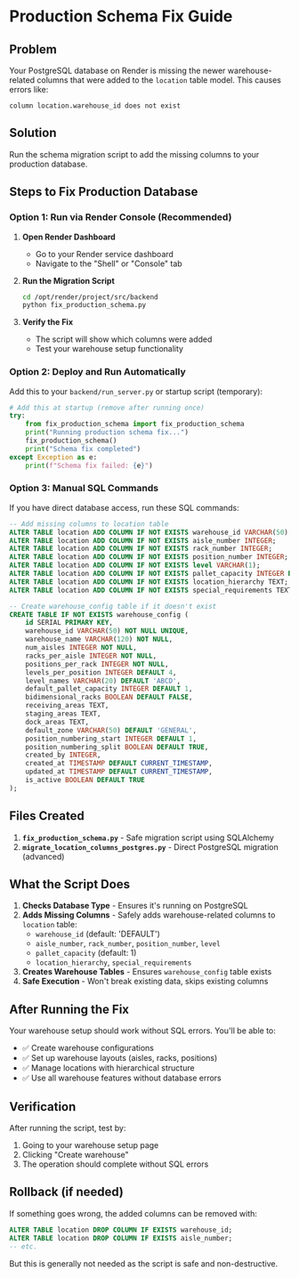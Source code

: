 # Production Schema Fix Guide

## Problem
Your PostgreSQL database on Render is missing the newer warehouse-related columns that were added to the `location` table model. This causes errors like:

```
column location.warehouse_id does not exist
```

## Solution
Run the schema migration script to add the missing columns to your production database.

## Steps to Fix Production Database

### Option 1: Run via Render Console (Recommended)

1. **Open Render Dashboard**
   - Go to your Render service dashboard
   - Navigate to the "Shell" or "Console" tab

2. **Run the Migration Script**
   ```bash
   cd /opt/render/project/src/backend
   python fix_production_schema.py
   ```

3. **Verify the Fix**
   - The script will show which columns were added
   - Test your warehouse setup functionality

### Option 2: Deploy and Run Automatically

Add this to your `backend/run_server.py` or startup script (temporary):

```python
# Add this at startup (remove after running once)
try:
    from fix_production_schema import fix_production_schema
    print("Running production schema fix...")
    fix_production_schema()
    print("Schema fix completed")
except Exception as e:
    print(f"Schema fix failed: {e}")
```

### Option 3: Manual SQL Commands

If you have direct database access, run these SQL commands:

```sql
-- Add missing columns to location table
ALTER TABLE location ADD COLUMN IF NOT EXISTS warehouse_id VARCHAR(50) DEFAULT 'DEFAULT';
ALTER TABLE location ADD COLUMN IF NOT EXISTS aisle_number INTEGER;
ALTER TABLE location ADD COLUMN IF NOT EXISTS rack_number INTEGER;
ALTER TABLE location ADD COLUMN IF NOT EXISTS position_number INTEGER;
ALTER TABLE location ADD COLUMN IF NOT EXISTS level VARCHAR(1);
ALTER TABLE location ADD COLUMN IF NOT EXISTS pallet_capacity INTEGER DEFAULT 1;
ALTER TABLE location ADD COLUMN IF NOT EXISTS location_hierarchy TEXT;
ALTER TABLE location ADD COLUMN IF NOT EXISTS special_requirements TEXT;

-- Create warehouse_config table if it doesn't exist
CREATE TABLE IF NOT EXISTS warehouse_config (
    id SERIAL PRIMARY KEY,
    warehouse_id VARCHAR(50) NOT NULL UNIQUE,
    warehouse_name VARCHAR(120) NOT NULL,
    num_aisles INTEGER NOT NULL,
    racks_per_aisle INTEGER NOT NULL,
    positions_per_rack INTEGER NOT NULL,
    levels_per_position INTEGER DEFAULT 4,
    level_names VARCHAR(20) DEFAULT 'ABCD',
    default_pallet_capacity INTEGER DEFAULT 1,
    bidimensional_racks BOOLEAN DEFAULT FALSE,
    receiving_areas TEXT,
    staging_areas TEXT,
    dock_areas TEXT,
    default_zone VARCHAR(50) DEFAULT 'GENERAL',
    position_numbering_start INTEGER DEFAULT 1,
    position_numbering_split BOOLEAN DEFAULT TRUE,
    created_by INTEGER,
    created_at TIMESTAMP DEFAULT CURRENT_TIMESTAMP,
    updated_at TIMESTAMP DEFAULT CURRENT_TIMESTAMP,
    is_active BOOLEAN DEFAULT TRUE
);
```

## Files Created

1. **`fix_production_schema.py`** - Safe migration script using SQLAlchemy
2. **`migrate_location_columns_postgres.py`** - Direct PostgreSQL migration (advanced)

## What the Script Does

1. **Checks Database Type** - Ensures it's running on PostgreSQL
2. **Adds Missing Columns** - Safely adds warehouse-related columns to `location` table:
   - `warehouse_id` (default: 'DEFAULT')
   - `aisle_number`, `rack_number`, `position_number`, `level`
   - `pallet_capacity` (default: 1)
   - `location_hierarchy`, `special_requirements`
3. **Creates Warehouse Tables** - Ensures `warehouse_config` table exists
4. **Safe Execution** - Won't break existing data, skips existing columns

## After Running the Fix

Your warehouse setup should work without SQL errors. You'll be able to:
- ✅ Create warehouse configurations
- ✅ Set up warehouse layouts (aisles, racks, positions)
- ✅ Manage locations with hierarchical structure
- ✅ Use all warehouse features without database errors

## Verification

After running the script, test by:
1. Going to your warehouse setup page
2. Clicking "Create warehouse"
3. The operation should complete without SQL errors

## Rollback (if needed)

If something goes wrong, the added columns can be removed with:
```sql
ALTER TABLE location DROP COLUMN IF EXISTS warehouse_id;
ALTER TABLE location DROP COLUMN IF EXISTS aisle_number;
-- etc.
```

But this is generally not needed as the script is safe and non-destructive.